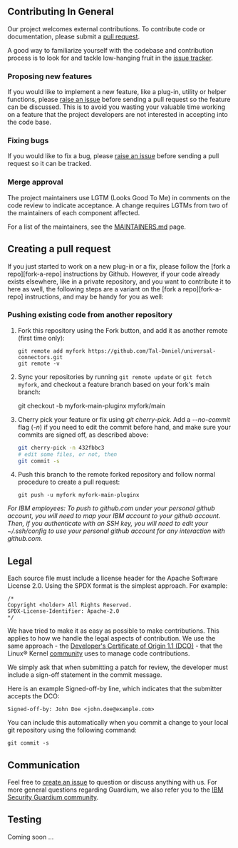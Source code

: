 ## Contributing In General
Our project welcomes external contributions. To contribute code or documentation, please submit a [pull request](https://github.com/IBM/logstash-filter-mongodb-guardium/pulls).

A good way to familiarize yourself with the codebase and contribution process is
to look for and tackle low-hanging fruit in the  [issue tracker][issues].

### Proposing new features

If you would like to implement a new feature, like a plug-in, utility or helper functions, please [raise an issue][issues] before sending a pull request so the feature can be discussed. This is to avoid
you wasting your valuable time working on a feature that the project developers
are not interested in accepting into the code base.

### Fixing bugs

If you would like to fix a bug, please [raise an issue][issues] before sending a
pull request so it can be tracked.

### Merge approval

The project maintainers use LGTM (Looks Good To Me) in comments on the code
review to indicate acceptance. A change requires LGTMs from two of the
maintainers of each component affected.

For a list of the maintainers, see the [MAINTAINERS.md](MAINTAINERS.md) page.


## Creating a pull request

If you just started to work on a new plug-in or a fix, please follow the [fork a repo][fork-a-repo] instructions by Github. However, if your code already exists elsewhere, like in a private repository, and you want to contribute it to here as well, the following steps are a variant on the [fork a repo][fork-a-repo] instructions, and may be handy for you as well: 

### Pushing existing code from another repository

1. Fork this repository using the Fork button, and add it as another remote (first time only):  
    ```
    git remote add myfork https://github.com/Tal-Daniel/universal-connectors.git
    git remote -v
    ```
3. Sync your repositories by running `git remote update` or `git fetch myfork`, and checkout a feature branch based on your fork's main branch:
    
    git checkout -b myfork-main-pluginx myfork/main

4. Cherry pick your feature or fix using _git cherry-pick_. Add a _--no-commit_ flag (_-n_) if you need to edit the commit before hand, and make sure your commits are signed off, as described above: 
    ```bash
    git cherry-pick -n 432fbbc3
    # edit some files, or not, then
    git commit -s
    ```

5. Push this branch to the remote forked repository and follow normal procedure to create a pull request: 
  
   ```
   git push -u myfork myfork-main-pluginx
   ```

_For IBM employees: To push to github.com under your personal github account, you will need to map your IBM account to your github account. Then, if you authenticate with an SSH key, you will need to edit your ~/.ssh/config to use your personal github account for any interaction with github.com._


## Legal

Each source file must include a license header for the Apache
Software License 2.0. Using the SPDX format is the simplest approach.
For example: 

```
/*
Copyright <holder> All Rights Reserved.
SPDX-License-Identifier: Apache-2.0
*/
```

We have tried to make it as easy as possible to make contributions. This
applies to how we handle the legal aspects of contribution. We use the
same approach - the [Developer's Certificate of Origin 1.1 (DCO)][DCO] - that the Linux® Kernel [community](https://elinux.org/Developer_Certificate_Of_Origin)
uses to manage code contributions.

We simply ask that when submitting a patch for review, the developer
must include a sign-off statement in the commit message.

Here is an example Signed-off-by line, which indicates that the
submitter accepts the DCO:

```
Signed-off-by: John Doe <john.doe@example.com>
```

You can include this automatically when you commit a change to your
local git repository using the following command:

```
git commit -s
```

## Communication
Feel free to [create an issue][issues] to question or discuss anything with us. For more general questions regarding Guardium, we also refer you to the [IBM Security Guardium community][Guardium community].

## Testing

Coming soon ...

<!-- links -->
[issues]: https://github.com/IBM/universal-connectors/issues

[DCO]: https://developercertificate.org/

[Guardium community]: https://community.ibm.com/community/user/security/communities/community-home?communitykey=aa1a6549-4b51-421a-9c67-6dd41e65ef85&tab=groupdetails

[README.md]: ./README.md